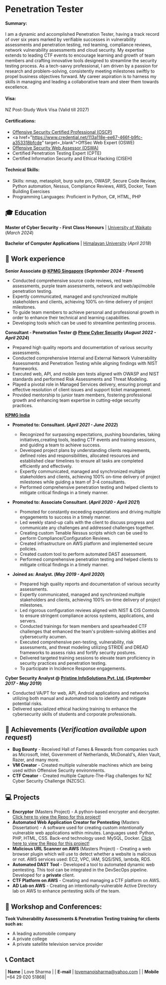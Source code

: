 # Penetration Tester
#### Summary: 
I am a dynamic and accomplished Penetration Tester, having a track record of over six years marked by verifiable successes in vulnerability assessments and penetration testing, red teaming, compliance reviews, network vulnerability assessments and cloud security. My expertise extends to leading CTF events to encourage learning and growth of team members and crafting innovative tools designed to streamline the security testing process. As a tech-savvy professional, I am driven by a passion for research and problem-solving, consistently meeting milestones swiftly to propel business objectives forward. My career aspiration is to harness my skills in managing and leading a collaborative team and steer them towards excellence.

#### Visa:
NZ Post-Study Work Visa (Valid till 2027)

#### Certifications:
- <a href="https://www.credential.net/cbe818dc-02df-42dd-b869-7ca39f1fb197" target="_blank">Offensive Security Certified Professional (OSCP)</a>
- <a href="https://www.credential.net/113a118e-ee67-466f-b9fc-a353318bfcde" target=_blank">OffSec Web Expert (OSWE)</a>
- <a href="https://www.credential.net/9f93940d-b1b3-4238-b941-9e735c015170" target="_blank">Offensive Security Web Assessor (OSWA)</a>
- Certified Penetration Testing Expert (CPTE)
- Certified Information Security and Ethical Hacking (CISEH)

#### Technical Skills:

- Skills: nmap, metasploit, burp suite pro, OWASP, Secure Code Review, Python automation, Nessus, Compliance Reviews, AWS, Docker, Team Building Exercises
- Programming Languages: Proficient in Python, C#, HTML, PHP
  
## 🎓 Education	  		
**Master of Cyber Security - First Class Honours** | <a href="https://waikato.ac.nz/" target="_blank">University of Waikato</a> (_March 2024_)	 			<br><br>
**Bachelor of Computer Applications** | <a href="https://www.himalayanuniversity.com/" target="_blank">Himalayan University</a> (_April 2018_)
  
## 💼 Work experience 
**Senior Associate @ <a href="https://kpmg.com.sg/" target="_blank">KPMG Singapore</a> (_September 2024 - Present_)**
- Conducted comprehensive source code reviews, red team assessments, purple team assessments, network and web/api/mobile penetration testing.
- Expertly communicated, managed and synchronized multiple stakeholders and clients, achieving 100% on-time delivery of project milestones.
- To guide team members to achieve personal and professional growth in order to enhance their technical and learning capabilities.
- Developing tools which can be used to streamline pentesting process. 

**Consultant - Penetration Tester @ <a href="https://phew.co.nz/" target="_blank">Phew Cyber Security</a> (_August 2022 - April 2024_)**
- Prepared high quality reports and documentation of various security assessments.
- Conducted comprehensive Internal and External Network Vulnerability Assessments and Penetration Testing while aligning findings with NIST frameworks.
- Executed web, API, and mobile pen tests aligned with OWASP and NIST standards and performed Risk Assessments and Threat Modeling.
- Played a pivotal role in Managed Services delivery, ensuring prompt and effective resolution of client issues and support ticket management.
- Provided mentorship to junior team members, fostering professional growth and enhancing team expertise in cutting-edge security practices.
  
**<a href="https://kpmg.com/in/en/home/services/advisory/cyber-security.html" target="_blank">KPMG India</a>**
- **Promoted to: Consultant. (_April 2021 - June 2022_)**
   - Recognized for surpassing expectations, pushing boundaries, taking initiatives,creating tools, leading CTF events and training sessions, and guiding a team to achieve success.
   - Developed project plans by understanding clients requirements, defined roles and responsibilities, allocated resources and established clear timelines to ensure all tasks are completed efficiently and effectively.
   - Expertly communicated, managed and synchronized multiple stakeholders and clients, achieving 100% on-time delivery of project milestones while guiding a team of 3-4 consultants.
   - Performed comprehensive penetration testing and helped clients to mitigate critical findings in a timely manner.

- **Promoted to: Associate Consultant. (_April 2020 - April 2021_)**
   - Promoted for constantly exceeding expectations and driving multiple engagements to success in a timely manner.
   - Led weekly stand-up calls with the client to discuss progress and communicate any challenges and addressed challenges together.
   - Creating custom Tenable Nessus scripts which can be used to perform Compliance/Configuration Reviews.
   - Created infrastructure on AWS platform and implemented secure policies.
   - Created custom tool to perform automated DAST assessment.
   - Performed comprehensive penetration testing and helped clients to mitigate critical findings in a timely manner.

- **Joined as: Analyst. (_May 2019  - April 2020_)**
   - Prepared high quality reports and documentation of various security assessments.
   - Expertly communicated, managed and synchronized multiple stakeholders and clients, achieving 100% on-time delivery of project milestones.
   - Led rigorous configuration reviews aligned with NIST & CIS Controls to ensure stringent compliance across systems, applications, and servers.
   - Conducted trainings for team members and spearheaded CTF challenges that enhanced the team's problem-solving abilities and cybersecurity acumen.
   - Executed comprehensive pen-testing, vulnerability, risk assessments, and threat modeling utilizing STRIDE and DREAD frameworks to assess risks and fortify security postures.
   - Delivered targeted training sessions to elevate team proficiency in security practices and penetration testing.
   - To participate in Incidence Response engagements.
  
**Cyber Security Analyst @ <a href="https://pristineinfo.com/" target="_blank">Pristine InfoSolutions Pvt. Ltd.</a> (_September 2017 - May 2019_)**
- Conducted VA/PT for web, API, Android applications and networks utilizing both manual and automated tools to identify and mitigate potential risks.
- Delivered specialized ethical hacking training to enhance the cybersecurity skills of students and corporate professionals.

## 🔬 Achievements (_Verification available upon request_)
- **Bug Bounty** - Received Hall of Fames & Rewards from companies such as Microsoft, Intel, Government of Netherlands, McDonald's, Alien Vault, Razer, and many more.
- **VM Creator** - Created multiple vulnerable machines which are being used within Offensive Security environments.
- **CTF Creator** - Created multiple Capture-The-Flag challenges for NZ Cyber Security Challenge (NZCSC).
                 

## 💻 Projects
- **Encryptor** (Masters Project) - A python-based encrypter and decrypter. <a href="https://github.com/lovethewor1d/encrypter" target="_blank">Click here to view the Repo for this project!</a>
- **Automated Web Application Creator for Pentesting** (Masters Dissertation) - A software used for creating custom _intentionally_ vulnerable web applications within minutes. Languages used: Python, PHP, HTML, CSS. Back-end technology used: MySQL, Docker. <a href="https://github.com/lovethewor1d/Automated-Web-App-Creator" target="_blank">Click here to view the Repo for this project!</a>
- **Malicious URL Scanner on AWS** (Masters Project) - Creating a web browser plugin which will use to detect whether a website is malicious or not. AWS services used: EC2, VPC, IAM, SQS/SNS, lambda, RDS.
- **Automated DAST Tool** - Developed a tool to automated dynamic web pentesting. This tool can be integrated in the DevSecOps pipeline. Developed for a **private** client.
- **CTF Platform on AWS** - Creating and managing a CTF platform on AWS.
- **AD Lab on AWS** - Creating an intentionally-vulnerable Active Directory lab on AWS to enhance pentesting skills of the team.
  
## 🎤 Workshop and Conferences:
**Took Vulnerability Assessments & Penetration Testing training for clients such as:**
- A leading automobile company
- A private college
- A private satellite television service provider

## 📞 Contact

| **Name**   | Love Sharma | 
| **E-mail**   | <a href="mailto:lovemanojsharma@yahoo.com">lovemanojsharma@yahoo.com</a> | 
| **Mobile**   |+64 29 020 51868|
